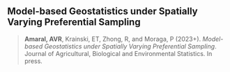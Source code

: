 ## Model-based Geostatistics under Spatially Varying Preferential Sampling

> **Amaral, AVR**, Krainski, ET, Zhong, R, and Moraga, P (2023+). *Model-based Geostatistics under Spatially Varying Preferential Sampling*. Journal of Agricultural, Biological and Environmental Statistics. In press.
